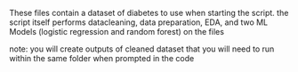 These files contain a dataset of diabetes to use when starting the script.
the script itself performs datacleaning, data preparation, EDA, and two ML Models (logistic regression and random forest) on
the files


note: you will create outputs of cleaned dataset that you will need to run within the same folder when prompted in the code
